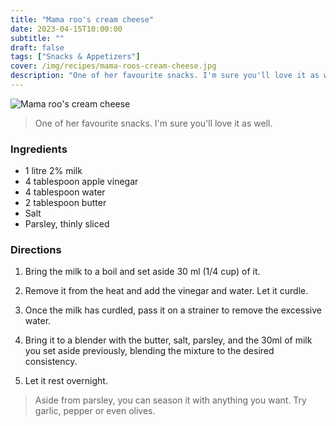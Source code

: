 ```yaml
---
title: "Mama roo's cream cheese"
date: 2023-04-15T10:00:00
subtitle: ""
draft: false
tags: ["Snacks & Appetizers"]
cover: /img/recipes/mama-roos-cream-cheese.jpg
description: "One of her favourite snacks. I'm sure you'll love it as well."
---
```


<div class="my-flexbox row-collapse center basic-gap" >
  <div>
    <img src="/img/recipes/mama-roos-cream-cheese.jpg" alt="Mama roo's cream cheese" class="cover-img">
  </div>
  <div>
    <blockquote>
      One of her favourite snacks. I'm sure you'll love it as well.
    </blockquote>
  </div>
</div>

### Ingredients

- 1 litre 2% milk
- 4 tablespoon apple vinegar
- 4 tablespoon water
- 2 tablespoon butter
- Salt
- Parsley, thinly sliced

### Directions

1. Bring the milk to a boil and set aside 30 ml (1/4 cup) of it.

2. Remove it from the heat and add the vinegar and water. Let it curdle.

3. Once the milk has curdled, pass it on a strainer to remove the excessive water.

4. Bring it to a blender with the butter, salt, parsley, and the 30ml of milk you set aside previously, blending the mixture to the desired consistency.

5. Let it rest overnight.

<blockquote class="with-roo">Aside from parsley, you can season it with anything you want. Try garlic, pepper or even olives.</blockquote>